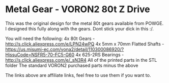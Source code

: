 # Metal Gear - VORON2 80t Z Drive
This was the original design for the metal 80t gears available from POWGE. I designed this fully along with the gears. Dont stick your dick in this :/.

You will need the following:
4x 80t Gears - http://s.click.aliexpress.com/e/LPN24wPQ
4x 5mm x 70mm Flatted Shafts - https://us.misumi-ec.com/vona2/detail/110300086920/?HissuCode=NSFR5-70-FC5-G60
4x 625-2RS Bearings - http://s.click.aliexpress.com/e/_sN3R4
All of the printed parts in the STL folder
The standard VORON2 purchased parts minus the above


The links above are affiliate links, feel free to use them if you want to.

